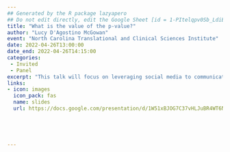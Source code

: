 ```yaml
---
## Generated by the R package lazyapero
## Do not edit directly, edit the Google Sheet [id = 1-PItelqpv0Sb_LdiEDqb8O3D_Roii5nVTL07IRVbRtA]
title: "What is the value of the p-value?"
author: "Lucy D'Agostino McGowan"
event: "North Carolina Translational and Clinical Sciences Institute"
date: 2022-04-26T13:00:00
date_end: 2022-04-26T14:15:00
categories:
 - Invited
 - Panel
excerpt: "This talk will focus on leveraging social media to communicate statistical concepts. From summarizing other's content to promoting your own work, we will discuss best practices for effective statistical communication that simultaneously is clear, engaging, and understandable while remaining rigorous and mathematically correct. It is increasingly important for people to be able to sift through what is important and what is noise, what is evidence and what is an anecdote. This talk focuses on techniques to strike an appropriate balance, with specifics on how to communicate complex statistical concepts in an engaging manner without sacrificing truth and content."
links:
- icon: images
  icon_pack: fas
  name: slides
  url: https://docs.google.com/presentation/d/1W51xBJOG7C37vHLJuBR4WT6NCJXQN0Iah-NKk9VCLxg/edit#slide=id.g12240d9f43a_0_0





---
```

